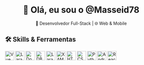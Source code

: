 <h1 align="center">👋 Olá, eu sou o @Masseid78</h1>
<p align="center">🚀 Desenvolvedor Full-Stack | 🌐 Web & Mobile</p>

## 🛠️ Skills & Ferramentas
<p align="left">
  <img src="https://img.shields.io/badge/Vue.js-35495E?logo=vue.js&logoColor=4FC08D" alt="Vue 3" height="30"/>
  <img src="https://img.shields.io/badge/Laravel-FF2D20?logo=laravel&logoColor=fff" alt="Laravel" height="30"/>
  <img src="https://img.shields.io/badge/Docker-2496ED?logo=docker&logoColor=fff" alt="Docker" height="30"/>
  <img src="https://img.shields.io/badge/DBeaver-1976D2?logo=dbeaver&logoColor=fff" alt="DBeaver" height="30"/>
  <img src="https://img.shields.io/badge/Laragon-0D5C63?logo=laragon&logoColor=fff" alt="Laragon" height="30"/>
  <img src="https://img.shields.io/badge/XAMPP-F39C12?logo=xampp&logoColor=fff" alt="XAMPP" height="30"/>
  <img src="https://img.shields.io/badge/HTML5-E34F26?logo=html5&logoColor=fff" alt="HTML5" height="30"/>
  <img src="https://img.shields.io/badge/CSS3-1572B6?logo=css3&logoColor=fff" alt="CSS3" height="30"/>
  <img src="https://img.shields.io/badge/Python-3776AB?logo=python&logoColor=fff" alt="Python" height="30"/>
  <img src="https://img.shields.io/badge/Android%20Studio-3DDC84?logo=android&logoColor=fff" alt="Android Studio" height="30"/>
  <img src="https://img.shields.io/badge/React%20Native-61DAFB?logo=react&logoColor=000" alt="React Native" height="30"/>
</p>
